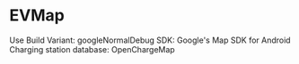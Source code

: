 # EVMap
Use Build Variant: googleNormalDebug
SDK: Google's Map SDK for Android
Charging station database: OpenChargeMap
